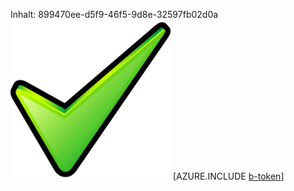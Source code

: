 Inhalt: 899470ee-d5f9-46f5-9d8e-32597fb02d0a![Bild](293fadf0-c26f-4801-a651-85194df21962.png)
[AZURE.INCLUDE [b-token](ee43a7ba-3cce-4f0c-93d2-ad96f65dd8e9.md)]
